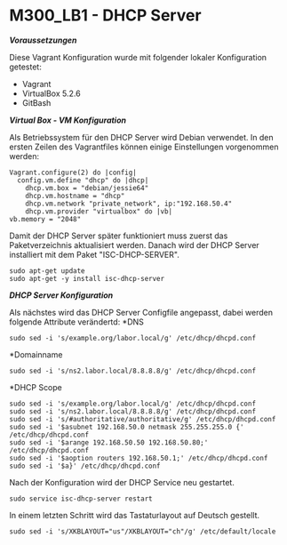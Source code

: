 # M300_LB1 - DHCP Server

***Voraussetzungen***

Diese Vagrant Konfiguration wurde mit folgender lokaler Konfiguration getestet:
* Vagrant
* VirtualBox 5.2.6
* GitBash


***Virtual Box - VM Konfiguration***

Als Betriebssystem für den DHCP Server wird Debian verwendet. In den ersten Zeilen des Vagrantfiles
können einige Einstellungen vorgenommen werden:
```
Vagrant.configure(2) do |config|  
  config.vm.define "dhcp" do |dhcp|	
    dhcp.vm.box = "debian/jessie64" 	
    dhcp.vm.hostname = "dhcp"		
    dhcp.vm.network "private_network", ip:"192.168.50.4" 	
	dhcp.vm.provider "virtualbox" do |vb|			
vb.memory = "2048"
```

Damit der DHCP Server später funktioniert muss zuerst das Paketverzeichnis aktualisiert werden.
Danach wird der DHCP Server installiert mit dem Paket "ISC-DHCP-SERVER".
```
sudo apt-get update
sudo apt-get -y install isc-dhcp-server
```


***DHCP Server Konfiguration***

Als nächstes wird das DHCP Server Configfile angepasst, dabei werden folgende Attribute verändertd:
*DNS
```
sudo sed -i 's/example.org/labor.local/g' /etc/dhcp/dhcpd.conf
```
*Domainname
```
sudo sed -i 's/ns2.labor.local/8.8.8.8/g' /etc/dhcp/dhcpd.conf
```
*DHCP Scope
```
sudo sed -i 's/example.org/labor.local/g' /etc/dhcp/dhcpd.conf
sudo sed -i 's/ns2.labor.local/8.8.8.8/g' /etc/dhcp/dhcpd.conf
sudo sed -i 's/#authoritative/authoritative/g' /etc/dhcp/dhcpd.conf
sudo sed -i '$asubnet 192.168.50.0 netmask 255.255.255.0 {' /etc/dhcp/dhcpd.conf
sudo sed -i '$arange 192.168.50.50 192.168.50.80;' /etc/dhcp/dhcpd.conf
sudo sed -i '$aoption routers 192.168.50.1;' /etc/dhcp/dhcpd.conf
sudo sed -i '$a}' /etc/dhcp/dhcpd.conf
```

Nach der Konfiguration wird der DHCP Service neu gestartet.
```
sudo service isc-dhcp-server restart
```
In einem letzten Schritt wird das Tastaturlayout auf Deutsch gestellt.
```
sudo sed -i 's/XKBLAYOUT="us"/XKBLAYOUT="ch"/g' /etc/default/locale
```
